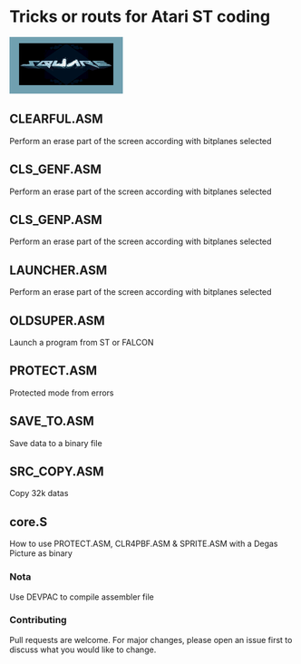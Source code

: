 # Tricks or routs for Atari ST coding

<img src="https://github.com/NoExtra-Team/Samples/blob/master/ROUTINES/ASM/68K/K_SQUARE.png" width="200" height="100"/><br>
## CLEARFUL.ASM
Perform an erase part of the screen according with bitplanes selected

## CLS_GENF.ASM
Perform an erase part of the screen according with bitplanes selected

## CLS_GENP.ASM
Perform an erase part of the screen according with bitplanes selected

## LAUNCHER.ASM
Perform an erase part of the screen according with bitplanes selected

## OLDSUPER.ASM
Launch a program from ST or FALCON

## PROTECT.ASM
Protected mode from errors

## SAVE_TO.ASM
Save data to a binary file

## SRC_COPY.ASM
Copy 32k datas

## core.S
How to use PROTECT.ASM, CLR4PBF.ASM & SPRITE.ASM with a Degas Picture as binary

### Nota
Use DEVPAC to compile assembler file

### Contributing
Pull requests are welcome. For major changes, please open an issue first to discuss what you would like to change.